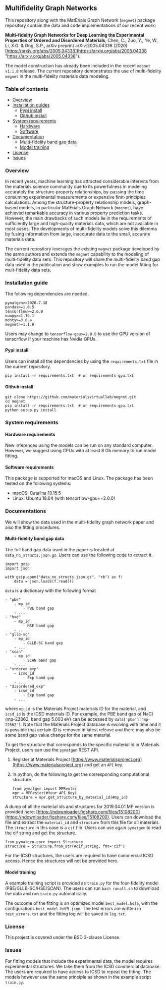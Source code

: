 ## Multifidelity Graph Networks


This repository along with the MatErials Graph Network (`megnet`) package repository contain the data and code implementations of our recent work:


**Multi-fidelity Graph Networks for Deep Learning the Experimental Properties of Ordered and Disordered Materials**, Chen, C., Zuo, Y., Ye, W., Li, X.G. & Ong, S.P., arXiv preprint arXiv:2005.04338 (2020)
[https://arxiv.org/abs/2005.04338](https://arxiv.org/abs/2005.04338 "https://arxiv.org/abs/2005.04338"). 


The model construction has already been included in the recent `megnet v1.1.8` release. The current repository demonstrates the use of multi-fidelity `megnet` in the multi-fidelity materials data modeling.


### Table of contents
- [Overview](#overview)
- [Installation guides](#install)
	- [Pypi install](#pypi)
	- [Github install](#github)
- [System requirements](#sys)
	- [Hardware](#hard)
	- [Software](#soft)
- [Documentation](#doc)
	- [Multi-fidelity band gap data](#data)
	- [Model training](#train)
- [License](#license)
- [Issues](#issues)

<a name="overview"></a>
### Overview

In recent years, machine learning has attracted considerable interests from the materials science community due to its powerfulness in modeling accurately the structure-property relationships, by-passing the time consuming experimental measurements or expensive first-principles calculations.  Among the structure-property relationship models, graph-based models, in particular MatErials Graph Network (`megnet`), have achieved remarkable accuracy in various property prediction tasks. However, the main drawbacks of such models lie in the requirements of sufficiently large and high-quality materials data, which are not available in most cases. The developments of multi-fidelity models solve this dilemma by fusing information from large, inaccurate data to the small, accurate materials data. 

The current repository leverages the existing `megnet` package developed by the same authors and extends the `megnet` capability to the modeling of multi-fidelity data sets. This repository will share the multi-fidelity band gap data used in the publication and show examples to run the model fitting for mult-fidelity data sets. 

<a name="install"></a>
### Installation guide


The following dependencies are needed. 

```
pymatgen>=2020.7.18
pandas>=1.0.5
tensorflow>=2.0.0
numpy>=1.19.1
monty>=3.0.4
megnet>=1.1.8
```
Users may change to `tensorflow-gpu>=2.0.0` to use the GPU version of tensorflow if your machine has Nvidia GPUs.

<a name="pypi"></a>
#### Pypi install
Users can install all the dependencies by using the `requirements.txt` file in the current repository.

```
pip install -r requirements.txt  # or requirements-gpu.txt
```

<a name="github"></a>
#### Github install

```
git clone https://github.com/materialsvirtuallab/megnet.git
cd megnet
pip install -r requirements.txt  # or requirements-gpu.txt
python setup.py install
```

<a name="sys"></a>
### System requirements

<a name="hard"></a>
#### Hardware requirements
New inferences using the models can be run on any standard computer. However, we suggest using GPUs with at least 8 Gb memory to run model fitting.

<a name="soft"></a>
#### Software requirements
This package is supported for macOS and Linux. The package has been tested on the following systems:

- macOS: Catalina 10.15.5
- Linux: Ubuntu 18.04 (with tensorflow-gpu==2.0.0)


<a name="doc"></a>
### Documentations
We will show the data used in the multi-fidelity graph network paper and also the fitting procedures.

<a name="data"></a>
#### Multi-fidelity band gap data
The full band gap data used in the paper is located at `data_no_structs.json.gz`. Users can use the following code to extract it. 

```
import gzip
import json

with gzip.open("data_no_structs.json.gz", "rb") as f:
	data = json.loads(f.read())
```

`data` is a dictionary with the following format

```
- "pbe"
	- mp_id
		- PBE band gap
	- ...
- "hse"
	- mp_id
		- HSE band gap
	- ...
- "gllb-sc"
	- mp_id
		- GLLB-SC band gap
	- ...
- "scan"
	- mp_id
		- SCAN band gap
	- ...
- "ordered_exp"
	- icsd_id
		- Exp band gap
	- ...
- "disordered_exp"
	- icsd_id
		- Exp band gap
	- ...
```
where `mp_id` is the Materials Project materials ID for the material, and `icsd_id` is the ICSD materials ID. For example, the PBE band gap of NaCl (mp-22862, band gap 5.003 eV) can be accessed by `data['pbe']['mp-22862']`. Note that the Materials Project database is evolving with time and it is possible that certain ID is removed in latest release and there may also be some band gap value change for the same material. 

To get the structure that corresponds to the specific material id in Materials Project, users can use the `pymatgen` REST API. 

1. Register at Materials Project [https://www.materialsproject.org](https://www.materialsproject.org) and get an `API` key.
2. In python, do the following to get the corresponding computational structure.

	```
	from pymatgen import MPRester
	mpr = MPRester(#Your API Key)
	structure = mpr.get_structure_by_material_id(#mp_id)
	```
A dump of all the material ids and structures for 2019.04.01 MP version is provided here: [https://ndownloader.figshare.com/files/15108200](https://ndownloader.figshare.com/files/15108200). Users can download the file and extract the `material_id` and `structure` from this file for all materials. The `structure` in this case is a `cif` file. Users can use again `pymatgen` to read the cif string and get the structure. 

```
from pymatgen.core import Structure
structure = Structure.from_str(#cif_string, fmt='cif')
```

For the ICSD structures, the users are required to have commercial ICSD access. Hence the structures will not be provided here.

<a name="train"></a>
#### Model training

A example training script is provided as `train.py` for the four-fidelity model (PBE/GLLB-SC/HSE/SCAN). The users can run `bash runall.sh` to download the data and run `train.py` automatically. 

The outcome of the fitting is an optimized model `best_model.hdf5`, with the configurations `best_model.hdf5.json`. The test errors are written in `test_errors.txt` and the fitting log will be saved in `log.txt`.


<a name="license"></a>
### License

This project is covered under the BSD 3-clause License.

<a name="issues"></a>
### Issues

For fitting models that include the experimental data, the model requires experimental structures. We take them from the ICSD commercial database. The users are required to have access to ICSD to repeat the fitting. The models however use the same principle as shown in the example script `train.py`.

